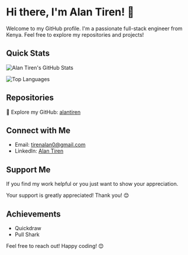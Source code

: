 # Hi there, I'm Alan Tiren! 👋

Welcome to my GitHub profile. I'm a passionate full-stack engineer from Kenya. Feel free to explore my repositories and projects!

## Quick Stats

![Alan Tiren's GitHub Stats](https://github-readme-stats.vercel.app/api?username=alantiren&show_icons=true&hide_border=true)

![Top Languages](https://github-readme-stats.vercel.app/api/top-langs/?username=alantiren&layout=compact&hide_border=true)

## Repositories
🚀 Explore my GitHub: [alantiren](https://github.com/alantiren)

## Connect with Me

- Email: tirenalan0@gmail.com
- LinkedIn: [Alan Tiren](https://www.linkedin.com/in/alan-tiren-b59701164)

## Support Me

If you find my work helpful or you just want to show your appreciation.

Your support is greatly appreciated! Thank you! 😊

## Achievements

- Quickdraw
- Pull Shark

Feel free to reach out! Happy coding! 😊
